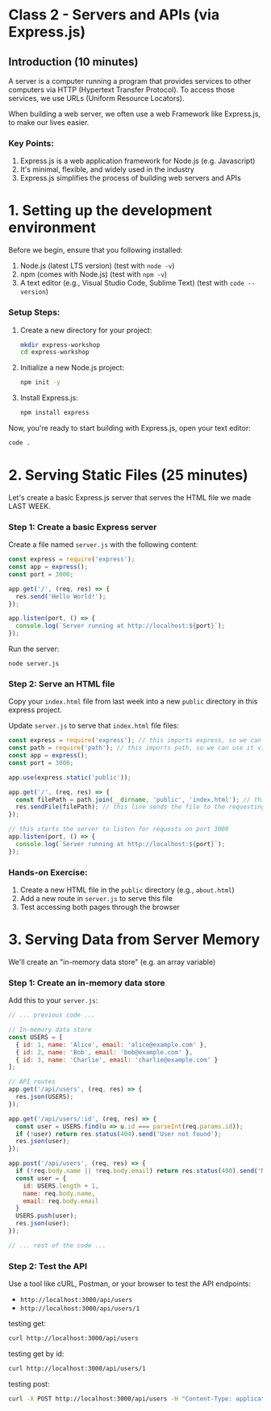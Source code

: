 # Class 2 - Servers and APIs (via Express.js)

## Introduction (10 minutes)

A server is a computer running a program that provides services to other computers via HTTP (Hypertext Transfer Protocol). To access those services, we use URLs (Uniform Resource Locators). 

When building a web server, we often use a web Framework like Express.js, to make our lives easier.

### Key Points:
1. Express.js is a web application framework for Node.js (e.g. Javascript)
2. It's minimal, flexible, and widely used in the industry
3. Express.js simplifies the process of building web servers and APIs

# 1. Setting up the development environment

Before we begin, ensure that you following installed:
1. Node.js (latest LTS version) (test with `node -v`)
2. npm (comes with Node.js) (test with `npm -v`)
3. A text editor (e.g., Visual Studio Code, Sublime Text) (test with `code --version`)

### Setup Steps:
1. Create a new directory for your project:
   ```sh
   mkdir express-workshop
   cd express-workshop
   ```

2. Initialize a new Node.js project:
   ```sh
   npm init -y
   ```

3. Install Express.js:
   ```sh
   npm install express
   ```

Now, you're ready to start building with Express.js, open your text editor:

```sh
code .
```

# 2. Serving Static Files (25 minutes)

Let's create a basic Express.js server that serves the HTML file we made LAST WEEK.

### Step 1: Create a basic Express server

Create a file named `server.js` with the following content:

```javascript
const express = require('express');
const app = express();
const port = 3000;

app.get('/', (req, res) => {
  res.send('Hello World!');
});

app.listen(port, () => {
  console.log(`Server running at http://localhost:${port}`);
});
```

Run the server:
```
node server.js
```

### Step 2: Serve an HTML file

Copy your `index.html` file from last week into a new `public` directory in this express project.

Update `server.js` to serve that `index.html` file files:

```javascript
const express = require('express'); // this imports express, so we can use it via `app`
const path = require('path'); // this imports path, so we can use it via `path.join()` to make URLs and file paths
const app = express();
const port = 3000;

app.use(express.static('public'));

app.get('/', (req, res) => {
  const filePath = path.join(__dirname, 'public', 'index.html'); // this makes a path to the index.html via: ./public/index.html
  res.sendFile(filePath); // this line sends the file to the requesting client
});

// this starts the server to listen for requests on port 3000
app.listen(port, () => {
  console.log(`Server running at http://localhost:${port}`);
});
```

### Hands-on Exercise:
1. Create a new HTML file in the `public` directory (e.g., `about.html`)
2. Add a new route in `server.js` to serve this file
3. Test accessing both pages through the browser

# 3. Serving Data from Server Memory

We'll create an "in-memory data store" (e.g. an array variable)

### Step 1: Create an in-memory data store

Add this to your `server.js`:

```javascript
// ... previous code ...

// In-memory data store
const USERS = [
  { id: 1, name: 'Alice', email: 'alice@example.com' },
  { id: 2, name: 'Bob', email: 'bob@example.com' },
  { id: 3, name: 'Charlie', email: 'charlie@example.com' }
];

// API routes
app.get('/api/users', (req, res) => {
  res.json(USERS);
});

app.get('/api/users/:id', (req, res) => {
  const user = USERS.find(u => u.id === parseInt(req.params.id));
  if (!user) return res.status(404).send('User not found');
  res.json(user);
});

app.post('/api/users', (req, res) => {
  if (!req.body.name || !req.body.email) return res.status(400).send('Missing required fields');
  const user = {
    id: USERS.length + 1,
    name: req.body.name,
    email: req.body.email
  }
  USERS.push(user);
  res.json(user);
});

// ... rest of the code ...
```

### Step 2: Test the API

Use a tool like cURL, Postman, or your browser to test the API endpoints:

- `http://localhost:3000/api/users`
- `http://localhost:3000/api/users/1`

testing get:
```sh
curl http://localhost:3000/api/users
```

testing get by id:
```sh
curl http://localhost:3000/api/users/1
```

testing post:
```sh
curl -X POST http://localhost:3000/api/users -H "Content-Type: application/json" -d '{"name": "NEWUSER", "email": "newuser@example.com"}'
```